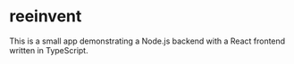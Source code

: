# reeinvent

This is a small app demonstrating a Node.js backend with a React frontend
written in TypeScript.

